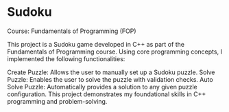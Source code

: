 # Sudoku

Course: Fundamentals of Programming (FOP)

This project is a Sudoku game developed in C++ as part of the Fundamentals of Programming course. Using core programming concepts, I implemented the following functionalities:

Create Puzzle: Allows the user to manually set up a Sudoku puzzle.
Solve Puzzle: Enables the user to solve the puzzle with validation checks.
Auto Solve Puzzle: Automatically provides a solution to any given puzzle configuration.
This project demonstrates my foundational skills in C++ programming and problem-solving.
